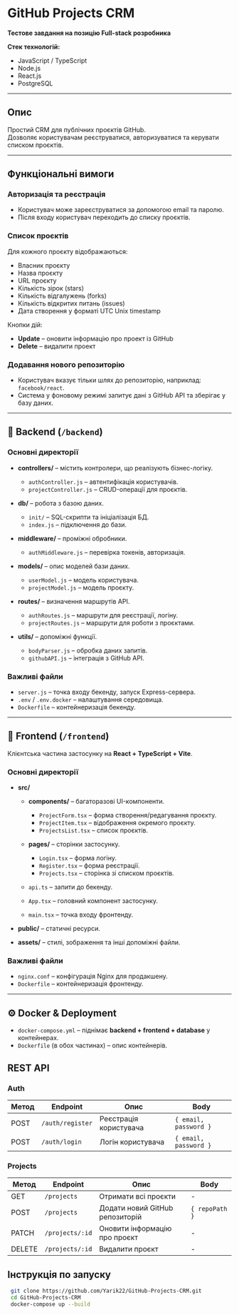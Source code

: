 # GitHub Projects CRM

**Тестове завдання на позицію Full-stack розробника**

**Стек технологій:**

- JavaScript / TypeScript
- Node.js
- React.js
- PostgreSQL

---

## Опис

Простий CRM для публічних проєктів GitHub.  
Дозволяє користувачам реєструватися, авторизуватися та керувати списком проєктів.

---

## Функціональні вимоги

### Авторизація та реєстрація

- Користувач може зареєструватися за допомогою email та паролю.
- Після входу користувач переходить до списку проєктів.

### Список проєктів

Для кожного проєкту відображаються:

- Власник проєкту
- Назва проєкту
- URL проєкту
- Кількість зірок (stars)
- Кількість відгалужень (forks)
- Кількість відкритих питань (issues)
- Дата створення у форматі UTC Unix timestamp

Кнопки дій:

- **Update** – оновити інформацію про проект із GitHub
- **Delete** – видалити проект

### Додавання нового репозиторію

- Користувач вказує тільки шлях до репозиторію, наприклад: `facebook/react`.
- Система у фоновому режимі запитує дані з GitHub API та зберігає у базу даних.

---

## 📂 Backend (`/backend`)

### Основні директорії

- **controllers/** – містить контролери, що реалізують бізнес-логіку.

  - `authController.js` – автентифікація користувачів.
  - `projectController.js` – CRUD-операції для проєктів.

- **db/** – робота з базою даних.

  - `init/` – SQL-скрипти та ініціалізація БД.
  - `index.js` – підключення до бази.

- **middleware/** – проміжні обробники.

  - `authMiddleware.js` – перевірка токенів, авторизація.

- **models/** – опис моделей бази даних.

  - `userModel.js` – модель користувача.
  - `projectModel.js` – модель проєкту.

- **routes/** – визначення маршрутів API.

  - `authRoutes.js` – маршрути для реєстрації, логіну.
  - `projectRoutes.js` – маршрути для роботи з проєктами.

- **utils/** – допоміжні функції.
  - `bodyParser.js` – обробка даних запитів.
  - `githubAPI.js` – інтеграція з GitHub API.

### Важливі файли

- `server.js` – точка входу бекенду, запуск Express-сервера.
- `.env` / `.env.docker` – налаштування середовища.
- `Dockerfile` – контейнеризація бекенду.

---

## 📂 Frontend (`/frontend`)

Клієнтська частина застосунку на **React + TypeScript + Vite**.

### Основні директорії

- **src/**

  - **components/** – багаторазові UI-компоненти.

    - `ProjectForm.tsx` – форма створення/редагування проєкту.
    - `ProjectItem.tsx` – відображення окремого проєкту.
    - `ProjectsList.tsx` – список проєктів.

  - **pages/** – сторінки застосунку.

    - `Login.tsx` – форма логіну.
    - `Register.tsx` – форма реєстрації.
    - `Projects.tsx` – сторінка зі списком проєктів.

  - `api.ts` – запити до бекенду.
  - `App.tsx` – головний компонент застосунку.
  - `main.tsx` – точка входу фронтенду.

- **public/** – статичні ресурси.
- **assets/** – стилі, зображення та інші допоміжні файли.

### Важливі файли

- `nginx.conf` – конфігурація Nginx для продакшену.
- `Dockerfile` – контейнеризація фронтенду.

---

## ⚙️ Docker & Deployment

- `docker-compose.yml` – піднімає **backend + frontend + database** у контейнерах.
- `Dockerfile` (в обох частинах) – опис контейнерів.

## REST API

### Auth

| Метод | Endpoint         | Опис                   | Body                  |
| ----- | ---------------- | ---------------------- | --------------------- |
| POST  | `/auth/register` | Реєстрація користувача | `{ email, password }` |
| POST  | `/auth/login`    | Логін користувача      | `{ email, password }` |

### Projects

| Метод  | Endpoint        | Опис                            | Body           |
| ------ | --------------- | ------------------------------- | -------------- |
| GET    | `/projects`     | Отримати всі проєкти            | -              |
| POST   | `/projects`     | Додати новий GitHub репозиторій | `{ repoPath }` |
| PATCH  | `/projects/:id` | Оновити інформацію про проєкт   | -              |
| DELETE | `/projects/:id` | Видалити проєкт                 | -              |

## Інструкція по запуску

```bash
 git clone https://github.com/Yarik22/GitHub-Projects-CRM.git
 cd GitHub-Projects-CRM 
 docker-compose up --build

```
